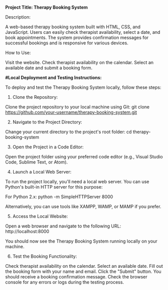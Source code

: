 **Project Title: Therapy Booking System**

Description:

A web-based therapy booking system built with HTML, CSS, and JavaScript. Users can easily check therapist availability, select a date, and book appointments. The system provides confirmation messages for successful bookings and is responsive for various devices.

How to Use:

Visit the website.
Check therapist availability on the calendar.
Select an available date and submit a booking form.




**#Local Deployment and Testing Instructions:**

To deploy and test the Therapy Booking System locally, follow these steps:

1. Clone the Repository:

Clone the project repository to your local machine using Git:
git clone https://github.com/your-username/therapy-booking-system.git

2. Navigate to the Project Directory:

Change your current directory to the project's root folder:
cd therapy-booking-system

3. Open the Project in a Code Editor:

Open the project folder using your preferred code editor (e.g., Visual Studio Code, Sublime Text, or Atom).

4. Launch a Local Web Server:

To run the project locally, you'll need a local web server. You can use Python's built-in HTTP server for this purpose:

For Python 2.x:
python -m SimpleHTTPServer 8000

Alternatively, you can use tools like XAMPP, WAMP, or MAMP if you prefer.

5. Access the Local Website:

Open a web browser and navigate to the following URL:
http://localhost:8000

You should now see the Therapy Booking System running locally on your machine.

6. Test the Booking Functionality:

Check therapist availability on the calendar.
Select an available date.
Fill out the booking form with your name and email.
Click the "Submit" button.
You should receive a booking confirmation message. Check the browser console for any errors or logs during the testing process.







